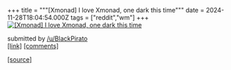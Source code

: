+++
title = """[Xmonad] I love Xmonad, one dark this time"""
date = 2024-11-28T18:04:54.000Z
tags = ["reddit","wm"]
+++
[![[Xmonad] I love Xmonad, one dark this time](https://b.thumbs.redditmedia.com/XNpJDhph16pcOoKBkuwF2QEPNqOc98fQFNM2iVSIL2s.jpg "[Xmonad] I love Xmonad, one dark this time")](https://www.reddit.com/r/unixporn/comments/1h21w6m/xmonad_i_love_xmonad_one_dark_this_time/)

submitted by [/u/BlackPirato](https://www.reddit.com/user/BlackPirato)  
[\[link\]](https://www.reddit.com/gallery/1h21w6m) [\[comments\]](https://www.reddit.com/r/unixporn/comments/1h21w6m/xmonad_i_love_xmonad_one_dark_this_time/)

[[source]](https://www.reddit.com/r/unixporn/comments/1h21w6m/xmonad_i_love_xmonad_one_dark_this_time/)
